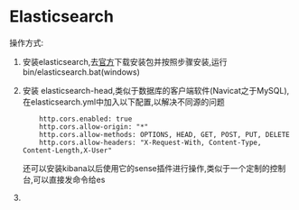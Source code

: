 # Elasticsearch



操作方式:
1. 安装elasticsearch,去[官方](https://www.elastic.co/downloads/elasticsearch)下载安装包并按照步骤安装,运行bin/elasticsearch.bat(windows)

2. 安装 elasticsearch-head,类似于数据库的客户端软件(Navicat之于MySQL),在elasticsearch.yml中加入以下配置,以解决不同源的问题
    ```
        http.cors.enabled: true
        http.cors.allow-origin: "*"
        http.cors.allow-methods: OPTIONS, HEAD, GET, POST, PUT, DELETE
        http.cors.allow-headers: "X-Request-With, Content-Type, Content-Length,X-User"
    ```
    还可以安装kibana以后使用它的sense插件进行操作,类似于一个定制的控制台,可以直接发命令给es

3.